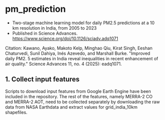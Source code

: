 # pm_prediction
- Two-stage machine learning model for daily PM2.5 predictions at a 10 km resolution in India, from 2005 to 2023
- Published in Science Advances. https://www.science.org/doi/10.1126/sciadv.adq1071

Citation: Kawano, Ayako, Makoto Kelp, Minghao Qiu, Kirat Singh, Eeshan Chaturvedi, Sunil Dahiya, Inés Azevedo, and Marshall Burke. "Improved daily PM2. 5 estimates in India reveal inequalities in recent enhancement of air quality." Science Advances 11, no. 4 (2025): eadq1071.

## 1. Collect input features
Scripts to download input features from Google Earth Engine have been included in the repository. 
The rest of the features, namely MERRA-2 CO and MERRA-2 AOT, need to be collected separately by downloading the raw data from NASA Earthdata and extract values for grid_india_10km shapefiles.  
